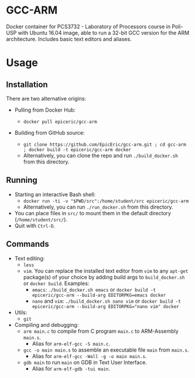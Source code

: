 # GCC-ARM

Docker container for PCS3732 - Laboratory of Processors course in Poli-USP with Ubuntu 16.04 image, able to run a 32-bit GCC version for the ARM architecture. Includes basic text editors and aliases.

# Usage

## Installation

There are two alternative origins:

* Pulling from Docker Hub:
	* `docker pull epiceric/gcc-arm`

* Building from GitHub source: 
	* `git clone https://github.com/EpicEric/gcc-arm.git ; cd gcc-arm ; docker build -t epiceric/gcc-arm docker`
	* Alternatively, you can clone the repo and run `./build_docker.sh` from this directory.


## Running

* Starting an interactive Bash shell:
	* `docker run -ti -v "$PWD/src":/home/student/src epiceric/gcc-arm`
	* Alternatively, you can run `./run_docker.sh` from this directory.
* You can place files in `src/` to mount them in the default directory (`/home/student/src/`).
* Quit with `Ctrl-D`.

## Commands

* Text editing:
	* `less`
	* `vim`. You can replace the installed text editor from `vim` to any `apt-get` package(s) of your choice by adding build args to `build_docker.sh` or `docker build`. Examples:
		* `emacs`: `./build_docker.sh emacs` or `docker build -t epiceric/gcc-arm --build-arg EDITORPKG=emacs docker`
		* `nano` and `vim`: `./build_docker.sh nano vim` or `docker build -t epiceric/gcc-arm --build-arg EDITORPKG="nano vim" docker`
* Utils:
	* `git`
* Compiling and debugging:
	* `arm main.c` to compile from C program `main.c` to ARM-Assembly `main.s`.
		* Alias for `arm-elf-gcc -S main.c`.
	* `gcc -o main main.s` to assemble an executable file `main` from `main.s`.
		* Alias for `arm-elf-gcc -Wall -g -o main main.s`.
	* `gdb main` to run `main` on GDB in Text User Interface.
		* Alias for `arm-elf-gdb -tui main`.

